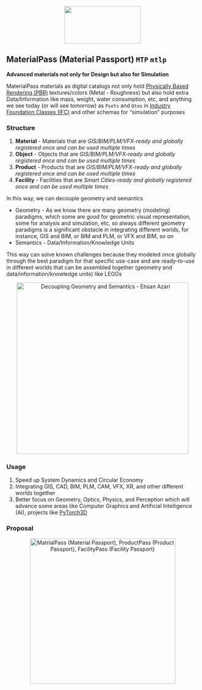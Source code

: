 <p align="center">
  <img width="200" height="98" src="https://github.com/IfcXtreme/MaterialPass/blob/master/asset/img/MaterialPass.png">
</p>

## MaterialPass (Material Passport) `MTP` `mtlp`
**Advanced materials not only for Design but also for Simulation**

MaterialPass materials as digital catalogs not only hold [Physically Based Rendering (PBR)](https://en.wikipedia.org/wiki/Physically_based_rendering) textures/colors (Metal - Roughness) but also hold extra Data/Information like mass, weight, water consumption, etc, and anything we see today (or will see tomorrow) as `Psets` and `Qtos` in [Industry Foundation Classes (IFC)](https://en.wikipedia.org/wiki/Industry_Foundation_Classes) and other schemas for “simulation” purposes

### Structure
1. **Material** - Materials that are _GIS/BIM/PLM/VFX-ready and globally registered once and can be used multiple times_
2. **Object** - Objects that are _GIS/BIM/PLM/VFX-ready and globally registered once and can be used multiple times_
3. **Product** - Products that are _GIS/BIM/PLM/VFX-ready and globally registered once and can be used multiple times_
4. **Facility** - Facilities that are _Smart Cities-ready and globally registered once and can be used multiple times_

In this way, we can decouple geometry and semantics

* Geometry - As we know there are many geometry (modeling) paradigms, which some are good for geometric visual representation, some for analysis and simulation, etc, so always different geometry paradigms is a significant obstacle in integrating different worlds, for instance, GIS and BIM, or BIM and PLM, or VFX and BIM, so on
* Semantics - Data/Information/Knowledge Units

This way can solve known challenges because they modeled once globally through the best paradigm for that specific use-case and are ready-to-use in different worlds that can be assembled together (geometry and data/information/knowledge units) like LEGOs

<p align="center">
  <img width="450" height="450" src="https://github.com/IfcXtreme/MaterialPass/blob/master/asset/img/Decoupling%20Geometry%20and%20Semantics%20-%20Ehsan%20Azari.png" alt="Decoupling Geometry and Semantics - Ehsan Azari">
</p>

### Usage
1. Speed up System Dynamics and Circular Economy
2. Integrating GIS, CAD, BIM, PLM, CAM, VFX, XR, and other different worlds together
3. Better focus on Geometry, Optics, Physics, and Perception which will advance some areas like Computer Graphics and Artificial Intelligence (AI), projects like [PyTorch3D](https://github.com/facebookresearch/pytorch3d)

### Proposal

<p align="center">
  <img width="381" height="381" src="https://github.com/IfcXtreme/MaterialPass/blob/master/asset/img/MaterialPass%2C%20ProductPass%2C%20FacilityPass%20(v2).png" alt="MatrialPass (Material Passport), ProductPass (Product Passport), FacilityPass (Facility Passport)">
</p>


